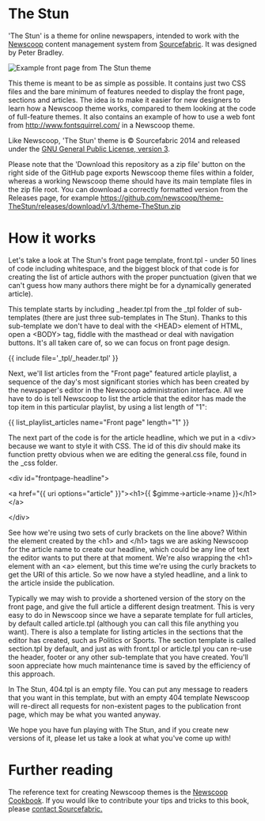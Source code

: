 The Stun
========

'The Stun' is a theme for online newspapers, intended to work with the <a href="http://www.sourcefabric.org/en/newscoop/">Newscoop</a> content management system from <a href="http://www.sourcefabric.org/">Sourcefabric</a>. It was designed by Peter Bradley.

![Example front page from The Stun theme](https://raw.github.com/danielhjames/theme-TheStun/master/The_Stun-front.png)

This theme is meant to be as simple as possible. It contains just two CSS files and the bare minimum of features needed to display the front page, sections and articles. The idea is to make it easier for new designers to learn how a Newscoop theme works, compared to them looking at the code of full-feature themes. It also contains an
example of how to use a web font from http://www.fontsquirrel.com/ in a Newscoop theme.

Like Newscoop, 'The Stun' theme is &copy; Sourcefabric 2014 and released under the <a href="https://www.gnu.org/licenses/gpl.html">GNU General Public License, version 3</a>.

Please note that the 'Download this repository as a zip file' button on the right side of the GitHub page exports Newscoop theme files within a folder, whereas a working Newscoop theme should have its main template files in the zip file root. You can download a correctly formatted version from the Releases page, for example https://github.com/newscoop/theme-TheStun/releases/download/v1.3/theme-TheStun.zip

How it works
============

Let's take a look at The Stun's front page template, front.tpl - under 50 lines of code including whitespace, and the biggest block of that code is for creating the list of article authors with the proper punctuation (given that we can't guess how many authors there might be for a dynamically generated article).

This template starts by including _header.tpl from the _tpl folder of sub-templates (there are just three sub-templates in The Stun). Thanks to this sub-template we don't have to deal with the &lt;HEAD&gt; element of HTML, open a &lt;BODY&gt; tag, fiddle with the masthead or deal with navigation buttons. It's all taken care of, so we can focus on front page design.

{{ include file='_tpl/_header.tpl' }}

Next, we'll list articles from the "Front page" featured article playlist, a sequence of the day's most significant stories which has been created by the newspaper's editor in the Newscoop administration interface. All we have to do is tell Newscoop to list the article that the editor has made the top item in this particular playlist, by using a list length of "1":

{{ list_playlist_articles name="Front page" length="1" }}

The next part of the code is for the article headline, which we put in a &lt;div&gt; because we want to style it with CSS. The id of this div should make its function pretty obvious when we are editing the general.css file, found in the _css folder.

&lt;div id="frontpage-headline"&gt;

  &lt;a href="{{ uri options="article" }}"&gt;&lt;h1&gt;{{ $gimme->article->name }}&lt;/h1&gt;&lt;/a&gt;

&lt;/div&gt;

See how we're using two sets of curly brackets on the line above? Within the element created by the &lt;h1&gt; and &lt;/h1&gt; tags we are asking Newscoop for the article name to create our headline, which could be any line of text the editor wants to put there at that moment. We're also wrapping the &lt;h1&gt; element with an &lt;a&gt; element, but this time we're using the curly brackets to get the URI of this article. So we now have a styled headline, and a link to the article inside the publication.

Typically we may wish to provide a shortened version of the story on the front page, and give the full article a different design treatment. This is very easy to do in Newscoop since we have a separate template for full articles, by default called article.tpl (although you can call this file anything you want). There is also a template for listing articles in the sections that the editor has created, such as Politics or Sports. The section template is called section.tpl by default, and just as with front.tpl or article.tpl you can re-use the header, footer or any other sub-template that you have created. You'll soon appreciate how much maintenance time is saved by the efficiency of this approach.

In The Stun, 404.tpl is an empty file. You can put any message to readers that you want in this template, but with an empty 404 template Newscoop will re-direct all requests for non-existent pages to the publication front page, which may be what you wanted anyway.

We hope you have fun playing with The Stun, and if you create new versions of it, please let us take a look at what you've come up with!

Further reading
===============

The reference text for creating Newscoop themes is the <a href="http://manuals.sourcefabric.org/">Newscoop Cookbook</a>. If you would like to contribute your tips and tricks to this book, please <a href="http://www.sourcefabric.org/en/about/contactus/">contact Sourcefabric.</a>
